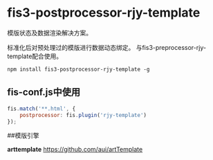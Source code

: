 # fis3-postprocessor-rjy-template

模版状态及数据渲染解决方案。

>
标准化后对预处理过的模版进行数据动态绑定。
与fis3-preprocessor-rjy-template配合使用。

```script
npm install fis3-postprocessor-rjy-template -g
````

## fis-conf.js中使用

```javascript
fis.match('**.html', {
    postprocessor: fis.plugin('rjy-template')
});
```

##模版引擎

**arttemplate** https://github.com/aui/artTemplate
